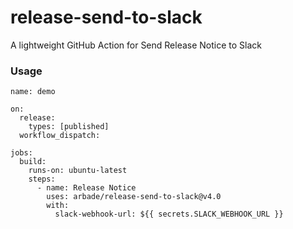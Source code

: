 # release-send-to-slack
A lightweight GitHub Action for Send Release Notice to Slack


### Usage

```
name: demo

on:
  release:
    types: [published]
  workflow_dispatch:

jobs:
  build:
    runs-on: ubuntu-latest
    steps:
      - name: Release Notice
        uses: arbade/release-send-to-slack@v4.0
        with:
          slack-webhook-url: ${{ secrets.SLACK_WEBHOOK_URL }}
            
```

